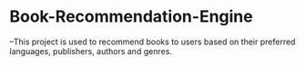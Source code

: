 # Book-Recommendation-Engine
–This project is used to recommend books to users based on their preferred languages, publishers, authors and genres.

